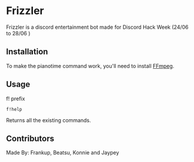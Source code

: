 # Frizzler

Frizzler is a discord entertainment bot made for Discord Hack Week (24/06 to 28/06 )

## Installation

To make the pianotime command work, you'll need to install [FFmpeg](https://ffmpeg.org/download.html).

## Usage
f! prefix

```
f!help
```
Returns all the existing commands.

## Contributors
Made By: Frankup, Beatsu, Konnie and Jaypey
